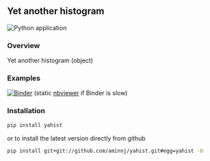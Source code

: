 ## Yet another histogram

![Python application](https://github.com/aminnj/yahist/workflows/Python%20application/badge.svg)

### Overview

Yet another histogram (object)

### Examples

[![Binder](https://mybinder.org/badge_logo.svg)](https://mybinder.org/v2/gh/aminnj/yahist/master?filepath=examples%2Fbasic.ipynb)
(static [nbviewer](https://nbviewer.jupyter.org/url/github.com/aminnj/yahist/blob/master/examples/basic.ipynb) if Binder is slow)

### Installation

```bash
pip install yahist
```
or to install the latest version directly from github
```bash
pip install git+git://github.com/aminnj/yahist.git#egg=yahist -U
```
